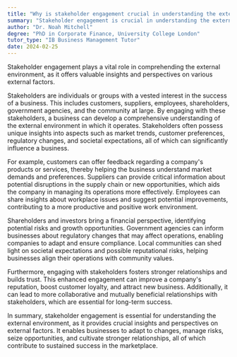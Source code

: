 ```yaml
---
title: "Why is stakeholder engagement crucial in understanding the external environment?"
summary: "Stakeholder engagement is crucial in understanding the external environment as it provides valuable insights and perspectives on external factors."
author: "Dr. Noah Mitchell"
degree: "PhD in Corporate Finance, University College London"
tutor_type: "IB Business Management Tutor"
date: 2024-02-25
---
```


Stakeholder engagement plays a vital role in comprehending the external environment, as it offers valuable insights and perspectives on various external factors.

Stakeholders are individuals or groups with a vested interest in the success of a business. This includes customers, suppliers, employees, shareholders, government agencies, and the community at large. By engaging with these stakeholders, a business can develop a comprehensive understanding of the external environment in which it operates. Stakeholders often possess unique insights into aspects such as market trends, customer preferences, regulatory changes, and societal expectations, all of which can significantly influence a business.

For example, customers can offer feedback regarding a company's products or services, thereby helping the business understand market demands and preferences. Suppliers can provide critical information about potential disruptions in the supply chain or new opportunities, which aids the company in managing its operations more effectively. Employees can share insights about workplace issues and suggest potential improvements, contributing to a more productive and positive work environment.

Shareholders and investors bring a financial perspective, identifying potential risks and growth opportunities. Government agencies can inform businesses about regulatory changes that may affect operations, enabling companies to adapt and ensure compliance. Local communities can shed light on societal expectations and possible reputational risks, helping businesses align their operations with community values.

Furthermore, engaging with stakeholders fosters stronger relationships and builds trust. This enhanced engagement can improve a company's reputation, boost customer loyalty, and attract new business. Additionally, it can lead to more collaborative and mutually beneficial relationships with stakeholders, which are essential for long-term success.

In summary, stakeholder engagement is essential for understanding the external environment, as it provides crucial insights and perspectives on external factors. It enables businesses to adapt to changes, manage risks, seize opportunities, and cultivate stronger relationships, all of which contribute to sustained success in the marketplace.
    